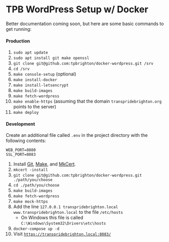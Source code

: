 # TPB WordPress Setup w/ Docker

Better documentation coming soon, but here are some basic commands to get running:

#### Production

1. `sudo apt update`
2. `sudo apt install git make openssl`
3. `git clone git@github.com:tpbrighton/docker-wordpress.git /srv`
4. `cd /srv`
5. `make console-setup` (optional)
6. `make install-docker`
7. `make install-letsencrypt`
8. `make build-images`
9. `make fetch-wordpress`
10. `make enable-https` (assuming that the domain `transpridebrighton.org` points to the server)
11. `make deploy`

#### Development

Create an additional file called `.env` in the project directory with the following contents:

```dotenv
WEB_PORT=8080
SSL_PORT=8083
```

1. Install [Git](https://git-scm.com/), [Make](https://www.gnu.org/software/make/), and [MkCert](https://mkcert.dev/).
2. `mkcert -install`
3. `git clone git@github.com:tpbrighton/docker-wordpress.git ./path/you/choose`
4. `cd ./path/you/choose`
5. `make build-images`
6. `make fetch-wordpress`
7. `make mock-https`
8. Add the line `127.0.0.1 transpridebrighton.local www.transpridebrighton.local` to the file `/etc/hosts`
    - On Windows this file is called `C:\Windows\System32\Drivers\etc\hosts`
9. `docker-compose up -d`
10. Visit [`https://transpridebrighton.local:8083/`](https://transpridebrighton.local:8083/)
